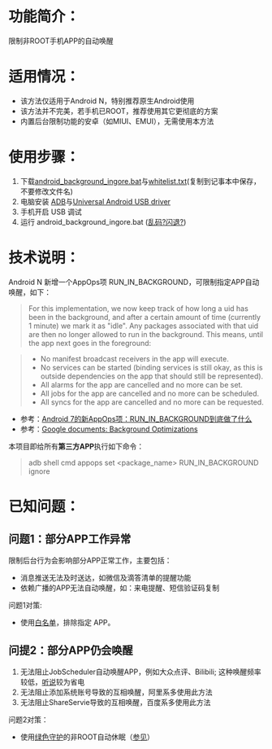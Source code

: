 # 功能简介：
限制非ROOT手机APP的自动唤醒

# 适用情况：
- 该方法仅适用于Android N，特别推荐原生Android使用
- 该方法并不完美，若手机已ROOT，推荐使用其它更彻底的方案
- 内置后台限制功能的安卓（如MIUI、EMUI），无需使用本方法

# 使用步骤：

1. 下载[android_background_ingore.bat](https://raw.githubusercontent.com/Jiangyiqun/android_background_ignore/master/android_background_ingore.bat)与[whitelist.txt](https://raw.githubusercontent.com/Jiangyiqun/android_background_ignore/master/white_list.txt)(复制到记事本中保存，不要修改文件名)
2. 电脑安装 [ADB](http://forum.xda-developers.com/showthread.php?p=48915118#post48915118)与[Universal Android USB driver](http://dl.google.com/android/repository/usb_driver_r11-windows.zip)
3. 手机开启 USB 调试 
4. 运行 android_background_ingore.bat  ([乱码?闪退?](https://github.com/Jiangyiqun/android_background_ignore/wiki/%E6%89%B9%E5%A4%84%E7%90%86%E4%B9%B1%E7%A0%81,%E9%97%AA%E9%80%80))

# 技术说明：
Android N 新增一个AppOps项 RUN_IN_BACKGROUND，可限制指定APP自动唤醒，如下：

> For this implementation, we now keep track of how long a uid has
been in the background, and after a certain amount of time
(currently 1 minute) we mark it as "idle".  Any packages associated
with that uid are then no longer allowed to run in the background.
This means, until the app next goes in the foreground:

> - No manifest broadcast receivers in the app will execute.
> - No services can be started (binding services is still okay,
>   as this is outside dependencies on the app that should still
  be represented).
> - All alarms for the app are cancelled and no more can be set.
> - All jobs for the app are cancelled and no more can be scheduled.
> - All syncs for the app are cancelled and no more can be requested.

- 参考：[Android 7的新AppOps项：RUN_IN_BACKGROUND到底做了什么](https://zhuanlan.zhihu.com/p/22162719)
- 参考：[Google documents: Background Optimizations](https://developer.android.com/topic/performance/background-optimization.html)

本项目即给所有**第三方APP**执行如下命令：
> adb shell cmd appops set <package_name> RUN_IN_BACKGROUND ignore

# 已知问题：

## 问题1：部分APP工作异常

限制后台行为会影响部分APP正常工作，主要包括：
- 消息推送无法及时送达，如微信及滴答清单的提醒功能
- 依赖广播的APP无法自动唤醒，如：来电提醒、短信验证码复制

问题1对策:
- 使用[白名单](https://github.com/Jiangyiqun/android_background_ignore/blob/master/white_list.txt)，排除指定 APP。

## 问提2：部分APP仍会唤醒

1. 无法阻止JobScheduler自动唤醒APP，例如大众点评、Bilibili; 这种唤醒频率较低，[听说](https://www.zhihu.com/question/24360587)较为省电
2. 无法阻止添加系统账号导致的互相唤醒，阿里系多使用此方法
3. 无法阻止ShareServie导致的互相唤醒，百度系多使用此方法

问题2对策：
- 使用[绿色守护](http://www.coolapk.com/apk/com.oasisfeng.greenify)的非ROOT自动休眠（[参见](https://zhuanlan.zhihu.com/p/23372646)）